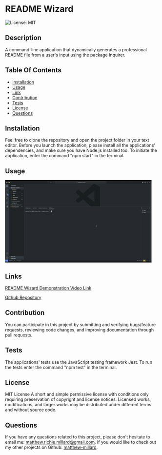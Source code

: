 # README Wizard

![License: MIT](https://img.shields.io/badge/License-MIT-yellow.svg)

## Description

A command-line application that dynamically generates a professional README file from a user's input using the package Inquirer.

## Table Of Contents

- [Installation](#installation)
- [Usage](#usage)
- [Link](#links)
- [Contribution](#contribution)
- [Tests](#tests)
- [License](#license)
- [Questions](#questions)

## Installation

Feel free to clone the repository and open the project folder in your text editor. Before you launch the application, please install all the applications' dependencies, and make sure you have Node.js installed too. To initiate the application, enter the command  "npm start" in the terminal. 

## Usage

![README Wizard Demo](Develop/assets/images/readme-wizard.gif)

## Links

[README Wizard Demonstration Video Link](https://drive.google.com/file/d/1dvoq5SW7ZTQUTY4fappfM4lvdfRALI9i/view)

[Github Repository](https://github.com/matthew-millard/readme-wizard)

## Contribution

You can participate in this project by submitting and verifying bugs/feature requests, reviewing code changes, and improving documentation through pull requests.

## Tests

The applications' tests use the JavaScript testing framework Jest. To run the tests enter the command "npm test"  in the terminal.  

## License

MIT License
A short and simple permissive license with conditions only requiring preservation of copyright and license notices. Licensed works, modifications, and larger works may be distributed under different terms and without source code.

## Questions

If you have any questions related to this project, please don't hesitate to email me: [matthew.richie.millard@gmail.com](mailto:matthew.richie.millard@gmail.com).
If you would like to check out my other projects on Github: [matthew-millard](https://github.com/matthew-millard).
